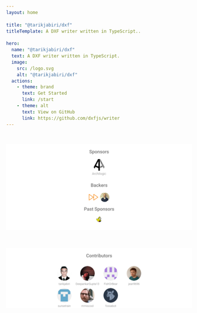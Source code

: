 ```yaml
---
layout: home

title: "@tarikjabiri/dxf"
titleTemplate: A DXF writer written in TypeScript..

hero:
  name: "@tarikjabiri/dxf"
  text: A DXF writer written in TypeScript.
  image:
    src: /logo.svg
    alt: "@tarikjabiri/dxf"
  actions:
    - theme: brand
      text: Get Started
      link: /start
    - theme: alt
      text: View on GitHub
      link: https://github.com/dxfjs/writer
---
```


<script setup>
import {
  VPTeamPage,
  VPTeamPageTitle,
  VPTeamMembers,
  VPTeamPageSection
} from 'vitepress/theme'

const members = [
  {
    avatar: 'https://www.github.com/tarikjabiri.png',
    name: 'Tarik EL JABIRI',
    title: 'Open source developer',
    desc: 'Creator & Maintainer',
    links: [
      { icon: 'github', link: 'https://github.com/tarikjabiri' },
      { icon: 'linkedin', link: 'https://www.linkedin.com/in/tarikjabiri' },
      { icon: 'twitter', link: 'https://twitter.com/TarikEljabiri1' },
      { icon: 'facebook', link: 'https://web.facebook.com/tarike.eljabiri' }
    ],
    sponsor: 'https://github.com/sponsors/dxfjs',
    org: 'dxfjs',
    orgLink: 'https://github.com/dxfjs'
  }
]
</script>
<VPTeamPageSection>
  <template #title>Maintainers, Sponsors & Contributors</template>
  <template #members>
    <VPTeamMembers size="small" :members="members" />
  </template>
</VPTeamPageSection>

<br>
<div style="display: flex; justify-content: center;">
<a href="/_media/sponsors.svg" target="_blank" rel="noopener noreferrer">

![Sponsors](_media/sponsors.svg)

</a>
</div>

<br>
<div style="display: flex; justify-content: center;">
<a href="/_media/contributors.svg" target="_blank" rel="noopener noreferrer">

![Contributors](_media/contributors.svg)

</a>
</div>
